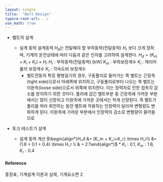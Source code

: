 ```yaml
---
layout: single
title:  "Belt Design"
typora-root-url: ../
use_math: true
---
```


- 벨트의 설계
  - 설계 동력
    설계동력 $H_d$는 전달해야 할 부하동력(전달동력) $H_r$ 보다 크게 정하며, 기계의 운전상태에 따라 다음과 같은 인자를 고려하여 설계한다. 
    $H_d = (K_m + K_i+K_r) \times H_r$
    $H_r$ : 부하동력(전달동력) [kW]
    $K_m$ : 부하보정계수
    $K_i$ : 캐리어 롤러 보정계수
    $K_r$ : 각속도비 보정계수
    - 벨트전동의 특징
      	평행걸기의 경우, 구동풀리로 들어가는 쪽 벨트는 긴장측(tight side)으로서 아래쪽에 위치하고, 구동풀리로부터 나오는 쪽 벨트는 이완측(loose side)으로서 위쪽에 위치한다. 이는 장력차로 인한 접촉각 감소를 방지하기 위한 것이다.
      	풀리에 감긴 벨트부분 중 긴장측에 가까운 부분에서는 많이 신장되고 이완측에 가까운 곳에서는 적게 신장된다. 즉 벨트가 풀리를 따라 회전하는 동안 벨트에 작용하는 인장력이 달라져 변형량도 변화하게 된다. 이완측에 가까운 부분에서 인장력의 감소로 변형량이 줄어들므로



- 토크 테스트기 설계
  - 설계 동력 계산
    $\begin{align*}H_d &= (K_m + K_i+K_r) \times H_r\\
    &= (1.6 + 0.1 + 0.4) \times H_r \\
    & = 2.1\end{align*}$
    &#42; $K_i : 0.1,\; K_m : 1.6,\; K_r : 0.4$

#### Reference

홍장표, 기계설계 이론과 실제, 기계요소편 2
